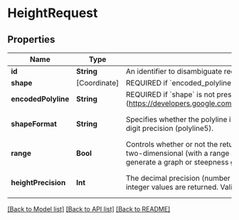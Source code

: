 # HeightRequest

## Properties
Name | Type | Description | Notes
------------ | ------------- | ------------- | -------------
**id** | **String** | An identifier to disambiguate requests (echoed by the server). | [optional] 
**shape** | [Coordinate] | REQUIRED if &#x60;encoded_polyline&#x60; is not present. | [optional] 
**encodedPolyline** | **String** | REQUIRED if &#x60;shape&#x60; is not present. An encoded polyline (https://developers.google.com/maps/documentation/utilities/polylinealgorithm). | [optional] 
**shapeFormat** | **String** | Specifies whether the polyline is encoded with 6 digit precision (polyline6) or 5 digit precision (polyline5). | [optional] [default to .polyline6]
**range** | **Bool** | Controls whether or not the returned array is one-dimensional (height only) or two-dimensional (with a range and height). The range dimension can be used to generate a graph or steepness gradient along a route. | [optional] [default to false]
**heightPrecision** | **Int** | The decimal precision (number of digits after the point) of the output. When 0, integer values are returned. Valid values are 0, 1, and 2. | [optional] [default to 0]

[[Back to Model list]](../README.md#documentation-for-models) [[Back to API list]](../README.md#documentation-for-api-endpoints) [[Back to README]](../README.md)


